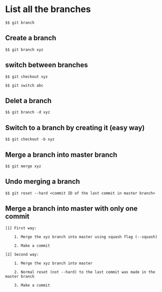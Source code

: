 # List all the branches

    $$ git branch

## Create a branch

    $$ git branch xyz

## switch between branches

    $$ git checkout xyz

    $$ git switch abc

## Delet a branch

    $$ git branch -d xyz

## Switch to a branch by creating it (easy way)

    $$ git checkout -b xyz

## Merge a branch into master branch

    $$ git merge xyz

## Undo merging a branch

    $$ git reset --hard <commit ID of the last commit in master branch>

## Merge a branch into master with only one commit

    [1] First way:

        1. Merge the xyz branch into master using squash flag (--squash)

        2. Make a commit

    [2] Second way:

        1. Merge the xyz branch into master

        2. Normal reset (not --hard) to the last commit was made in the master branch

        3. Make a commit
